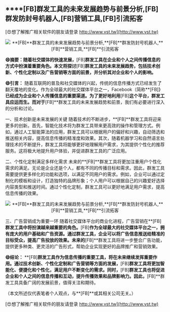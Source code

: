 ## ****[FB]**群发工具的未来发展趋势与前景分析,**[FB]**群发防封号机器人,**[FB]**营销工具,**[FB]**引流拓客**

[😍想了解推广相关软件的朋友请登录 http://www.vst.tw](http://www.vst.tw)

 <center><img src="https://vst.tw/MP4/tuiguang/png/2.png" alt="**[FB]**群发工具的未来发展趋势与前景分析,**[FB]**群发防封号机器人,**[FB]**营销工具,**[FB]**引流拓客"></center>

**😄摘要：随着社交媒体的快速发展，**[FB]**群发工具在企业和个人之间传播信息的方式中扮演着重要角色。本文将探讨**[FB]**群发工具的未来发展趋势，包括技术创新、个性化定制以及广告营销等方面的前景，并分析其对企业和个人的影响。**

**😄引言：**
随着互联网的普及和社交媒体的兴起，传统的信息传播方式已经发生了翻天覆地的变化。作为全球最大的社交媒体平台之一，Facebook（简称**[FB]**）已经成为企业和个人传播信息的重要渠道。为了更好地利用**[FB]**这个平台，群发工具应运而生。而对于**[FB]**群发工具的未来发展趋势和前景，我们有必要进行深入的分析和讨论。

一、技术创新是未来发展的关键
随着技术的不断进步，**[FB]**群发工具将迎来更多的创新。首先，智能化技术将为群发工具带来更高效的操作和管理方式。例如，通过人工智能算法的应用，群发工具可以根据用户的偏好和兴趣，自动筛选和推送相关内容，提高信息传播的精准度和效果。其次，随着机器学习和自然语言处理技术的不断提升，群发工具将能够更好地理解用户需求，为其提供个性化的推荐服务。这将极大地提升用户体验，并促进群发工具的广泛应用。

二、个性化定制满足多样化需求
未来的**[FB]**群发工具将更加注重用户个性化需求的满足。无论是企业还是个人，都有不同的传播目标和需求。因此，群发工具需要提供更多样化的功能和选项，以满足不同用户的需求。例如，企业可以通过定制化的模板和设计，打造独特的品牌形象；个人用户可以根据自己的兴趣爱好选择内容类型和推送时间。通过个性化定制，群发工具可以更好地满足用户需求，提高信息传播的效果。

 <center><img src="https://vst.tw/MP4/tuiguang/png/6.png" alt="**[FB]**群发工具的未来发展趋势与前景分析,**[FB]**群发防封号机器人,**[FB]**营销工具,**[FB]**引流拓客"></center>

三、广告营销成为重要一环
随着社交媒体平台的商业化进程，广告营销在**[FB]**群发工具中将扮演越来越重要的角色。**[FB]**作为全球最大的社交媒体平台之一，拥有庞大的用户基础和广告资源。通过群发工具，企业可以将广告信息推送给精准的目标受众，提高广告投放的效果。未来的**[FB]**群发工具将进一步整合广告功能，提供更多种类、更灵活的广告形式，帮助企业实现更好的品牌推广和营销效果。

**😄结论：**
**[FB]**群发工具作为信息传播的重要工具，将在未来继续发挥重要作用。通过技术创新、个性化定制和广告营销等方面的发展，**[FB]**群发工具将更加智能化、便捷化和个性化，满足用户不断变化的需求。同时，**[FB]**群发工具也将促进企业和个人之间的信息传播和互动，提升传播效果和品牌影响力。因此，**[FB]**群发工具具备广阔的发展前景，值得关注和期待。

（本文所述仅代表笔者个人观点，与**[FB]**或其相关公司无关。）

[😍想了解推广相关软件的朋友请登录 http://www.vst.tw](http://www.vst.tw)



